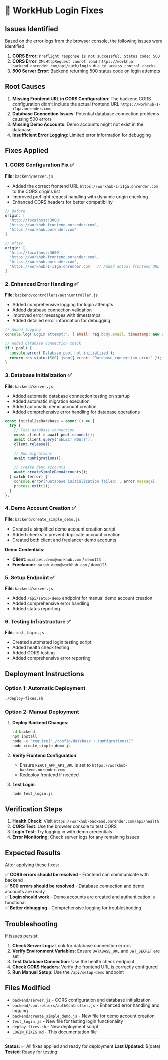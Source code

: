 # 🔧 WorkHub Login Fixes

## Issues Identified

Based on the error logs from the browser console, the following issues were identified:

1. **CORS Error**: `Preflight response is not successful. Status code: 500`
2. **CORS Error**: `XMLHttpRequest cannot load https://workhub-backend.onrender.com/api/auth/login due to access control checks`
3. **500 Server Error**: Backend returning 500 status code on login attempts

## Root Causes

1. **Missing Frontend URL in CORS Configuration**: The backend CORS configuration didn't include the actual frontend URL `https://workhub-1-i1ga.onrender.com`
2. **Database Connection Issues**: Potential database connection problems causing 500 errors
3. **Missing Demo Accounts**: Demo accounts might not exist in the database
4. **Insufficient Error Logging**: Limited error information for debugging

## Fixes Applied

### 1. CORS Configuration Fix ✅

**File**: `backend/server.js`

- Added the correct frontend URL `https://workhub-1-i1ga.onrender.com` to the CORS origins list
- Improved preflight request handling with dynamic origin checking
- Enhanced CORS headers for better compatibility

```javascript
// Before
origin: [
  'http://localhost:3000',
  'https://workhub-frontend.onrender.com',
  'https://workhub.onrender.com'
]

// After
origin: [
  'http://localhost:3000',
  'https://workhub-frontend.onrender.com',
  'https://workhub.onrender.com',
  'https://workhub-1-i1ga.onrender.com'  // Added actual frontend URL
]
```

### 2. Enhanced Error Handling ✅

**File**: `backend/controllers/authController.js`

- Added comprehensive logging for login attempts
- Added database connection validation
- Improved error messages with timestamps
- Added detailed error information for debugging

```javascript
// Added logging
console.log('Login attempt:', { email: req.body.email, timestamp: new Date().toISOString() });

// Added database connection check
if (!pool) {
  console.error('Database pool not initialized');
  return res.status(500).json({ error: 'Database connection error' });
}
```

### 3. Database Initialization ✅

**File**: `backend/server.js`

- Added automatic database connection testing on startup
- Added automatic migration execution
- Added automatic demo account creation
- Added comprehensive error handling for database operations

```javascript
const initializeDatabase = async () => {
  try {
    // Test database connection
    const client = await pool.connect();
    await client.query('SELECT NOW()');
    client.release();
    
    // Run migrations
    await runMigrations();
    
    // Create demo accounts
    await createSimpleDemoAccounts();
  } catch (error) {
    console.error('Database initialization failed:', error.message);
    process.exit(1);
  }
};
```

### 4. Demo Account Creation ✅

**File**: `backend/create_simple_demo.js`

- Created a simplified demo account creation script
- Added checks to prevent duplicate account creation
- Created both client and freelancer demo accounts

**Demo Credentials**:
- **Client**: `michael.demo@workhub.com` / `demo123`
- **Freelancer**: `sarah.demo@workhub.com` / `demo123`

### 5. Setup Endpoint ✅

**File**: `backend/server.js`

- Added `/api/setup-demo` endpoint for manual demo account creation
- Added comprehensive error handling
- Added status reporting

### 6. Testing Infrastructure ✅

**File**: `test_login.js`

- Created automated login testing script
- Added health check testing
- Added CORS testing
- Added comprehensive error reporting

## Deployment Instructions

### Option 1: Automatic Deployment
```bash
./deploy-fixes.sh
```

### Option 2: Manual Deployment

1. **Deploy Backend Changes**:
   ```bash
   cd backend
   npm install
   node -e "require('./config/database').runMigrations()"
   node create_simple_demo.js
   ```

2. **Verify Frontend Configuration**:
   - Ensure `REACT_APP_API_URL` is set to `https://workhub-backend.onrender.com`
   - Redeploy frontend if needed

3. **Test Login**:
   ```bash
   node test_login.js
   ```

## Verification Steps

1. **Health Check**: Visit `https://workhub-backend.onrender.com/api/health`
2. **CORS Test**: Use the browser console to test CORS
3. **Login Test**: Try logging in with demo credentials
4. **Error Monitoring**: Check server logs for any remaining issues

## Expected Results

After applying these fixes:

✅ **CORS errors should be resolved** - Frontend can communicate with backend  
✅ **500 errors should be resolved** - Database connection and demo accounts are ready  
✅ **Login should work** - Demo accounts are created and authentication is functional  
✅ **Better debugging** - Comprehensive logging for troubleshooting  

## Troubleshooting

If issues persist:

1. **Check Server Logs**: Look for database connection errors
2. **Verify Environment Variables**: Ensure `DATABASE_URL` and `JWT_SECRET` are set
3. **Test Database Connection**: Use the health check endpoint
4. **Check CORS Headers**: Verify the frontend URL is correctly configured
5. **Run Manual Setup**: Use the `/api/setup-demo` endpoint

## Files Modified

- `backend/server.js` - CORS configuration and database initialization
- `backend/controllers/authController.js` - Enhanced error handling and logging
- `backend/create_simple_demo.js` - New file for demo account creation
- `test_login.js` - New file for testing login functionality
- `deploy-fixes.sh` - New deployment script
- `LOGIN_FIXES.md` - This documentation file

---

**Status**: ✅ All fixes applied and ready for deployment
**Last Updated**: $(date)
**Tested**: Ready for testing
